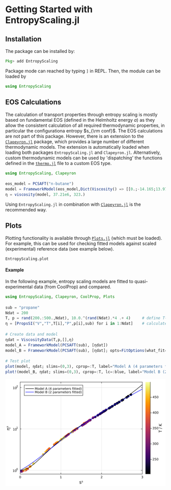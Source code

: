 # Getting Started with EntropyScaling.jl

## Installation

The package can be installed by:
```julia
Pkg> add EntropyScaling
```
Package mode can reached by typing `]` in REPL.
Then, the module can be loaded by
```julia
using EntropyScaling
```

## EOS Calculations

The calculation of transport properties through entropy scaling is mostly based on 
fundamental EOS (defined in the Helmholtz energy $a$) as they allow the consistent calculation
of all required thermodynamic properties, in particular the configurationa entropy $s_{\rm conf}$. 
The EOS calculations are not part of this package.
However, there is an extension to the [`Clapeyron.jl`](https://github.com/ClapeyronThermo/Clapeyron.jl) package,
which provides a large number of different thermodynamic models.
The extension is automatically loaded when loading both packages `EntropyScaling.jl` and `Clapeyron.jl`.
Alternatively, custom thermodynamic models can be used by 'dispatching' the functions defined 
in the [`thermo.jl`](https://github.com/se-schmitt/EntropyScaling.jl/blob/main/src/utils/thermo.jl) file to a custom EOS type.

```julia
using EntropyScaling, Clapeyron

eos_model = PCSAFT("n-butane")
model = FrameworkModel(eos_model,Dict(Viscosity() => [[0.;-14.165;13.97;-2.382;0.501;;]]))
η = viscosity(model, 37.21e6, 323.)
```

Using `EntropyScaling.jl` in combination with [`Clapeyron.jl`](https://github.com/ClapeyronThermo/Clapeyron.jl)
is the recommended way.

## Plots

Plotting functionality is available through [`Plots.jl`](https://github.com/JuliaPlots/Plots.jl) (which must be loaded).
For example, this can be used for checking fitted models against scaled (experimental) reference data (see example below).

```@docs
EntropyScaling.plot
```

#### Example

In the following example, entropy scaling models are fitted to quasi-experimental data (from CoolProp) and compared.

```julia
using EntropyScaling, Clapeyron, CoolProp, Plots

sub = "propane"
Ndat = 200
T, p = rand(200.:500.,Ndat), 10.0.^(rand(Ndat).*4 .+ 4)     # define T-p state points
η = [PropsSI("V","T",T[i],"P",p[i],sub) for i in 1:Ndat]    # calculate reference viscosity data

# Create data and model
ηdat = ViscosityData(T,p,[],η)
model_A = FrameworkModel(PCSAFT(sub), [ηdat])
model_B = FrameworkModel(PCSAFT(sub), [ηdat]; opts=FitOptions(what_fit=Dict(Viscosity() => Bool[0,1,0,1,0])))

# Test plot 
plot(model, ηdat; slims=(0,3), cprop=:T, label="Model A (4 parameters fitted)")
plot!(model_B, ηdat; slims=(0,3), cprop=:T, lc=:blue, label="Model B (2 parameters fitted)")
```
![Plot example](./assets/plot_example.svg)
